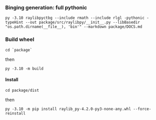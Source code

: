 
### Binging generation: full pythonic

```
py -3.10 raylibpyctbg --include rmath --include rlgl -pythonic -typeHint --out package/src/raylibpy/__init__.py --libBasedir "os.path.dirname(__file__), 'bin'" --markdown package/DOCS.md
```

### Build wheel

```
cd `package`
```
then

```
py -3.10 -m build
```

#### Install

```
cd package/dist
```
then

```
py -3.10 -m pip install raylib_py-4.2.0-py3-none-any.whl --force-reinstall
```